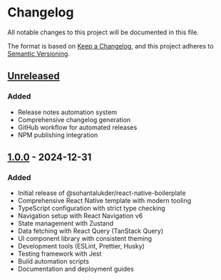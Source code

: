 # Changelog

All notable changes to this project will be documented in this file.

The format is based on [Keep a Changelog](https://keepachangelog.com/en/1.0.0/),
and this project adheres to [Semantic Versioning](https://semver.org/spec/v2.0.0.html).

## [Unreleased]

### Added
- Release notes automation system
- Comprehensive changelog generation
- GitHub workflow for automated releases
- NPM publishing integration

## [1.0.0] - 2024-12-31

### Added
- Initial release of @sohantalukder/react-native-boilerplate
- Comprehensive React Native template with modern tooling
- TypeScript configuration with strict type checking
- Navigation setup with React Navigation v6
- State management with Zustand
- Data fetching with React Query (TanStack Query)
- UI component library with consistent theming
- Development tools (ESLint, Prettier, Husky)
- Testing framework with Jest
- Build automation scripts
- Documentation and deployment guides

[Unreleased]: https://github.com/sohantalukder/react-native-boilerplate/compare/v1.0.0...HEAD
[1.0.0]: https://github.com/sohantalukder/react-native-boilerplate/releases/tag/v1.0.0 